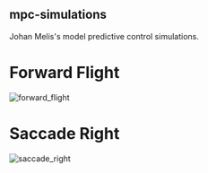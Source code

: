 ## mpc-simulations

Johan Melis's model predictive control simulations.

# Forward Flight
![forward_flight](images/forward_flight.gif)

# Saccade Right
![saccade_right](images/saccade_right.gif)
